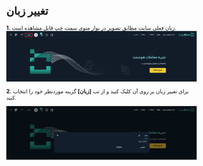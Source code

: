 # تغییر زبان
**1.** زبان فعلی سایت مطابق تصویر در نوار منوی سمت چپ قابل مشاهده است.
![زبان سایت](./Images/language.jpg)

 **2.** برای تغییر زبان بر روی آن کلیک کنید و از تب **[زبان]** گزینه موردنظر خود را انتخاب کنید.
 
 ![تغییر زبان](./Images/change-language.jpg)
